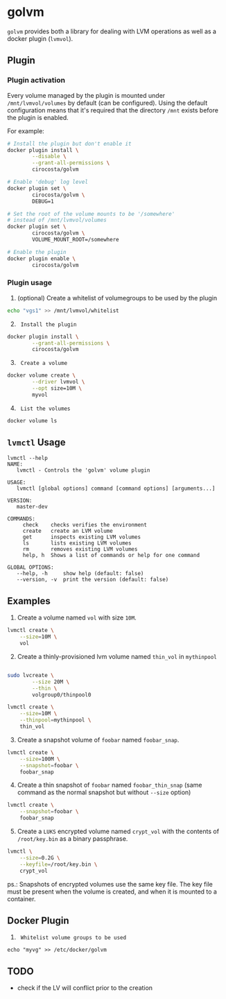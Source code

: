# golvm

`golvm` provides both a library for dealing with LVM operations as well as a docker plugin (`lvmvol`).

## Plugin

### Plugin activation

Every volume managed by the plugin is mounted under `/mnt/lvmvol/volumes` by default (can be configured). Using the default configuration means that it's required that the directory `/mnt` exists before the plugin is enabled.

For example:

```sh
# Install the plugin but don't enable it
docker plugin install \
        --disable \
        --grant-all-permissions \
        cirocosta/golvm

# Enable 'debug' log level
docker plugin set \
        cirocosta/golvm \
        DEBUG=1

# Set the root of the volume mounts to be '/somewhere'
# instead of /mnt/lvmvol/volumes
docker plugin set \
        cirocosta/golvm \
        VOLUME_MOUNT_ROOT=/somewhere

# Enable the plugin
docker plugin enable \
        cirocosta/golvm
```

### Plugin usage


1. (optional) Create a whitelist of volumegroups to be used by the plugin

```sh
echo "vgs1" >> /mnt/lvmvol/whitelist
```

2.      Install the plugin

```sh
docker plugin install \
        --grant-all-permissions \
        cirocosta/golvm
```

3.      Create a volume

```sh
docker volume create \
        --driver lvmvol \
        --opt size=10M \
        myvol
```

4.      List the volumes

```sh
docker volume ls
``` 

## `lvmctl` Usage

```
lvmctl --help
NAME:
   lvmctl - Controls the 'golvm' volume plugin

USAGE:
   lvmctl [global options] command [command options] [arguments...]

VERSION:
   master-dev

COMMANDS:
     check    checks verifies the environment
     create   create an LVM volume
     get      inspects existing LVM volumes
     ls       lists existing LVM volumes
     rm       removes existing LVM volumes
     help, h  Shows a list of commands or help for one command

GLOBAL OPTIONS:
   --help, -h     show help (default: false)
   --version, -v  print the version (default: false)
``` 

## Examples

1.	Create a volume named `vol` with size `10M`.

```sh
lvmctl create \
	--size=10M \
	vol
```


2. 	Create a thinly-provisioned lvm volume named `thin_vol` in `mythinpool`

```sh

sudo lvcreate \
        --size 20M \
        --thin \
        volgroup0/thinpool0

lvmctl create \
	--size=10M \
	--thinpool=mythinpool \
	thin_vol
```


3. 	Create a snapshot volume of `foobar` named `foobar_snap`. 

```sh
lvmctl create \
	--size=100M \
	--snapshot=foobar \
	foobar_snap
```


4.	Create a thin snapshot of `foobar` named `foobar_thin_snap` (same command as the normal snapshot but without `--size` option)

```sh
lvmctl create \
	--snapshot=foobar \
	foobar_snap
```

5.	Create a `LUKS` encrypted volume named `crypt_vol` with the contents of `/root/key.bin` as a binary passphrase. 

```sh
lvmctl \
	--size=0.2G \
	--keyfile=/root/key.bin \
	crypt_vol
```

ps.: Snapshots of encrypted volumes use the same key file. The key file must be present when the volume is created, and when it is mounted to a container.


## Docker Plugin

1.      Whitelist volume groups to be used

```
echo "myvg" >> /etc/docker/golvm
```


## TODO

- check if the LV will conflict prior to the creation

